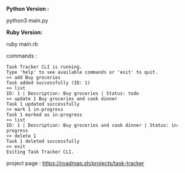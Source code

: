 **Python Version :**

python3 main.py

**Ruby Version:**

ruby main.rb

commands :

```
Task Tracker CLI is running.
Type 'help' to see available commands or 'exit' to quit.
>> add Buy groceries
Task added successfully (ID: 1)
>> list
ID: 1 | Description: Buy groceries | Status: todo
>> update 1 Buy groceries and cook dinner
Task 1 updated successfully
>> mark 1 in-progress
Task 1 marked as in-progress
>> list
ID: 1 | Description: Buy groceries and cook dinner | Status: in-progress
>> delete 1
Task 1 deleted successfully
>> exit
Exiting Task Tracker CLI.
```


project page : https://roadmap.sh/projects/task-tracker
